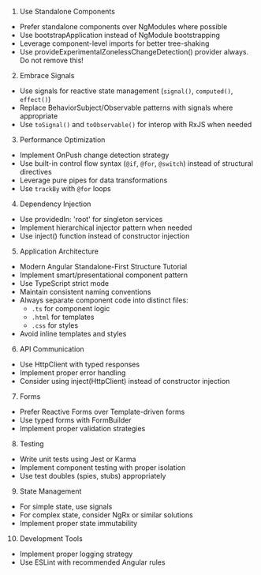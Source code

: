 1. Use Standalone Components
- Prefer standalone components over NgModules where possible
- Use bootstrapApplication instead of NgModule bootstrapping
- Leverage component-level imports for better tree-shaking
- Use provideExperimentalZonelessChangeDetection() provider always. Do not remove this!


2. Embrace Signals
- Use signals for reactive state management (`signal()`, `computed()`, `effect()`)
- Replace BehaviorSubject/Observable patterns with signals where appropriate
- Use `toSignal()` and `toObservable()` for interop with RxJS when needed

3. Performance Optimization
- Implement OnPush change detection strategy
- Use built-in control flow syntax (`@if`, `@for`, `@switch`) instead of structural directives
- Leverage pure pipes for data transformations
- Use `trackBy` with `@for` loops

4. Dependency Injection
- Use providedIn: 'root' for singleton services
- Implement hierarchical injector pattern when needed
- Use inject() function instead of constructor injection

5. Application Architecture
- Modern Angular Standalone-First Structure Tutorial
- Implement smart/presentational component pattern
- Use TypeScript strict mode
- Maintain consistent naming conventions
- Always separate component code into distinct files:
  * `.ts` for component logic
  * `.html` for templates
  * `.css` for styles
- Avoid inline templates and styles

6. API Communication
- Use HttpClient with typed responses
- Implement proper error handling
- Consider using inject(HttpClient) instead of constructor injection

7. Forms
- Prefer Reactive Forms over Template-driven forms
- Use typed forms with FormBuilder
- Implement proper validation strategies

8. Testing
- Write unit tests using Jest or Karma
- Implement component testing with proper isolation
- Use test doubles (spies, stubs) appropriately

9. State Management
- For simple state, use signals
- For complex state, consider NgRx or similar solutions
- Implement proper state immutability

10. Development Tools
- Implement proper logging strategy
- Use ESLint with recommended Angular rules
